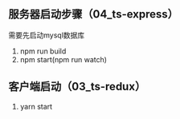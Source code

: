 
## 服务器启动步骤（04_ts-express）
需要先启动mysql数据库

1. npm run build
2. npm start(npm run watch)

## 客户端启动（03_ts-redux）
1. yarn start
